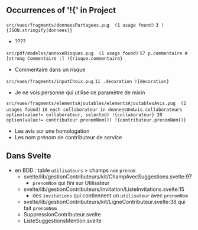 ## Occurrences of '!{' in Project

`src/vues/fragments/donneesPartagees.pug  (1 usage found)`
`3 !{JSON.stringify(donnees)}`

- ????

`src/pdf/modeles/annexeRisques.pug  (1 usage found)`
`57 p.commentaire #[strong Commentaire :] !{risque.commentaire}`

- Commentaire dans un risque

`src/vues/fragments/inputChoix.pug`
`11 .decoration !{decoration}`

- Je ne vois personne qui utilise ce paramètre de mixin

`src/vues/fragments/elementsAjoutables/elementsAjoutablesAvis.pug  (2 usages found)`
`18 each collaborateur in donneesUnAvis.collaborateurs`
`option(value!= collaborateur, selected) !{collaborateur}
20 option(value!= contributeur.prenomNom()) !{contributeur.prenomNom()}`

- Les avis sur une homologation
- Les nom prénom de contributeur de service

## Dans Svelte

- en BDD : table `utilisateurs` > champs `nom` `prenom`
  - svelte/lib/gestionContributeurs/kit/ChampAvecSuggestions.svelte:97
    - `prenomNom` qui fini sur Utilisateur
  - svelte/lib/gestionContributeurs/invitation/ListeInvitations.svelte:15
    - des `invitations` qui contiennent un `utilisateur` avec `prenomNom`
  - svelte/lib/gestionContributeurs/kit/LigneContributeur.svelte:38 qui fait `prenomNom`
  - SuppressionContributeur.svelte
  - ListeSuggestionsMention.svelte
